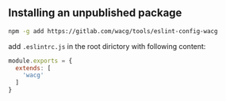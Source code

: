 ## Installing an unpublished package

```sh
npm -g add https://gitlab.com/wacg/tools/eslint-config-wacg
```

add `.eslintrc.js` in the root dirictory with following content:

```js
module.exports = {
  extends: [
    'wacg'
  ]
}
```